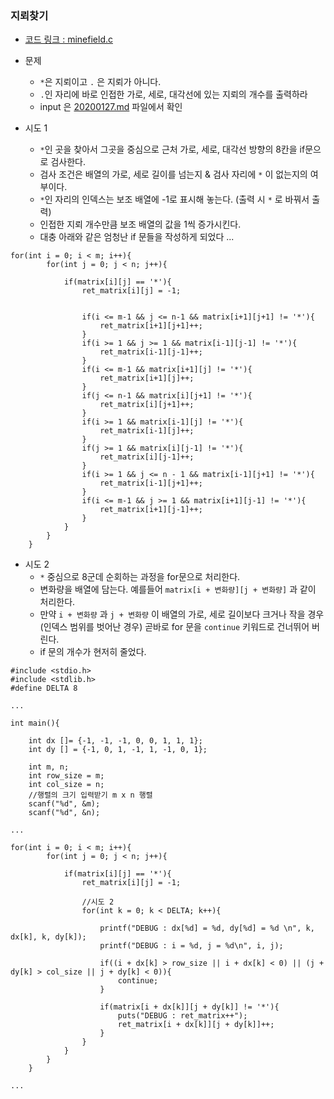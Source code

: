 ### 지뢰찾기

* [코드 링크 : minefield.c](../minefield.c)

* 문제 
    * `*`은 지뢰이고 `.` 은 지뢰가 아니다. 
    * `.`인 자리에 바로 인접한 가로, 세로, 대각선에 있는 지뢰의 개수를 출력하라
    * input 은 [20200127.md](./20200127.md) 파일에서 확인  
    
* 시도 1 
    * `*`인 곳을 찾아서 그곳을 중심으로 근처 가로, 세로, 대각선 방향의 8칸을 if문으로 검사한다.
    * 검사 조건은 배열의 가로, 세로 길이를 넘는지 & 검사 자리에 `*` 이 없는지의 여부이다.  
    * `*`인 자리의 인덱스는 보조 배열에 -1로 표시해 놓는다. (출력 시 `*` 로 바꿔서 출력) 
    * 인접한 지뢰 개수만큼 보조 배열의 값을 1씩 증가시킨다. 
    * 대충 아래와 같은 엄청난 if 문들을 작성하게 되었다 ... 

```
for(int i = 0; i < m; i++){
        for(int j = 0; j < n; j++){

            if(matrix[i][j] == '*'){
                ret_matrix[i][j] = -1;


                if(i <= m-1 && j <= n-1 && matrix[i+1][j+1] != '*'){
                    ret_matrix[i+1][j+1]++;
                }
                if(i >= 1 && j >= 1 && matrix[i-1][j-1] != '*'){
                    ret_matrix[i-1][j-1]++;
                }
                if(i <= m-1 && matrix[i+1][j] != '*'){
                    ret_matrix[i+1][j]++;
                }
                if(j <= n-1 && matrix[i][j+1] != '*'){
                    ret_matrix[i][j+1]++;
                }
                if(i >= 1 && matrix[i-1][j] != '*'){
                    ret_matrix[i-1][j]++;
                }
                if(j >= 1 && matrix[i][j-1] != '*'){
                    ret_matrix[i][j-1]++;
                }
                if(i >= 1 && j <= n - 1 && matrix[i-1][j+1] != '*'){
                    ret_matrix[i-1][j+1]++;
                }
                if(i <= m-1 && j >= 1 && matrix[i+1][j-1] != '*'){
                    ret_matrix[i+1][j-1]++;
                }
            }
        }
    }

```

* 시도 2 
    * `*` 중심으로 8군데 순회하는 과정을 for문으로 처리한다. 
    * 변화량을 배열에 담는다. 예를들어 `matrix[i + 변화량][j + 변화량]` 과 같이 처리한다. 
    * 만약 `i + 변화량` 과 `j + 변화량` 이 배열의 가로, 세로 길이보다 크거나 작을 경우 (인덱스 범위를 벗어난 경우) 곧바로 for 문을 `continue` 키워드로 건너뛰어 버린다. 
    * if 문의 개수가 현저히 줄었다. 
    
```
#include <stdio.h>
#include <stdlib.h>
#define DELTA 8

...

int main(){ 

    int dx []= {-1, -1, -1, 0, 0, 1, 1, 1};
    int dy [] = {-1, 0, 1, -1, 1, -1, 0, 1};

    int m, n;
    int row_size = m;
    int col_size = n;
    //행렬의 크기 입력받기 m x n 행렬
    scanf("%d", &m);
    scanf("%d", &n);

...

for(int i = 0; i < m; i++){
        for(int j = 0; j < n; j++){

            if(matrix[i][j] == '*'){
                ret_matrix[i][j] = -1;

                //시도 2 
                for(int k = 0; k < DELTA; k++){

                    printf("DEBUG : dx[%d] = %d, dy[%d] = %d \n", k, dx[k], k, dy[k]);
                    printf("DEBUG : i = %d, j = %d\n", i, j);

                    if((i + dx[k] > row_size || i + dx[k] < 0) || (j + dy[k] > col_size || j + dy[k] < 0)){
                        continue;
                    }

                    if(matrix[i + dx[k]][j + dy[k]] != '*'){
                        puts("DEBUG : ret_matrix++");
                        ret_matrix[i + dx[k]][j + dy[k]]++;
                    }
                }
            }
        }
    }

... 


```
